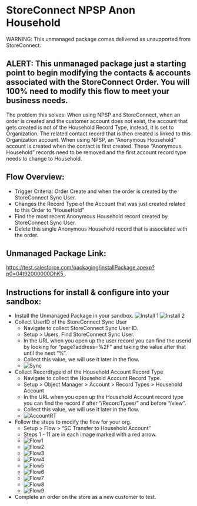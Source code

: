 
# StoreConnect NPSP Anon Household

WARNING: This unmanaged package comes delivered as unsupported from StoreConnect.

## ALERT: This unmanaged package just a starting point to begin modifying the contacts & accounts associated with the StoreConnect Order. You will 100% need to modify this flow to meet your business needs.

The problem this solves:
When using NPSP and StoreConnect, when an order is created and the customer account does not exist, the account that gets created is not of the Household Record Type, instead, it is set to Organization. The related contact record that is then created is linked to this Organization account. When using NPSP, an “Anonymous Household” account is created when the contact is first created. These “Anonymous Household” records need to be removed and the first account record type needs to change to Household.

## Flow Overview:
- Trigger Criteria: Order Create and when the order is created by the StoreConnect Sync User.
- Changes the Record Type of the Account that was just created related to this Order to “HouseHold”
- Find the most recent Anonymous Household record created by StoreConnect Sync User.
- Delete this single Anonymous Household record that is associated with the order.

## Unmanaged Package Link:
[https://test.salesforce.com/packaging/installPackage.apexp?p0=04t92000000DhK5 ](https://test.salesforce.com/packaging/installPackage.apexp?p0=04t92000000DhK5).


## Instructions for install & configure into your sandbox:

- Install the Unmanaged Package in your sandbox.
![Install 1](/images/npsp1a.png)
![Install 2](/images/npsp2.png)
- Collect UserID of the StoreConnect Sync User
    - Navigate to collect StoreConnect Sync User ID.
    - Setup > Users. Find StoreConnect Sync User. 
    - In the URL when you open up the user record you can find the userid by looking for “page?address=%2F” and taking the value after that until the next “%”.
    - Collect this value, we will use it later in the flow.
    - ![Sync](/images/npsp3.png)
- Collect Recordtypeid of the Household Account Record Type
    - Navigate to collect the Household Account Record Type.
    - Setup > Object Manager > Account > Record Types > Household Account
    - In the URL when you open up the Household Account record type you can find the record if after “/RecordTypes/” and before “/view”. 
    - Collect this value, we will use it later in the flow.
    - ![AccountRT](/images/npsp4.png)
- Follow the steps to modify the flow for your org.
    - Setup > Flow > “SC Transfer to Household Account”
    - Steps 1 - 11 are in each image marked with a red arrow.
    - ![Flow1](/images/npsp5.png)
    - ![Flow2](/images/npsp6.png)
    - ![Flow3](/images/npsp7.png)
    - ![Flow4](/images/npsp8.png)
    - ![Flow5](/images/npsp9.png)
    - ![Flow6](/images/npsp10.png)
    - ![Flow7](/images/npsp11.png)
    - ![Flow8](/images/npsp12.png)
    - ![Flow9](/images/npsp13.png)
- Complete an order on the store as a new customer to test.



